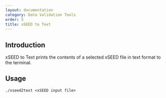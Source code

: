 ```yaml
---
layout: documentation
category: Data Validation Tools
order: 5
title: xSEED to Text
---
```


## Introduction

xSEED to Text prints the contents of a selected xSEED file in text format to the terminal.

## Usage

```./xseed2text <xSEED input file>```
